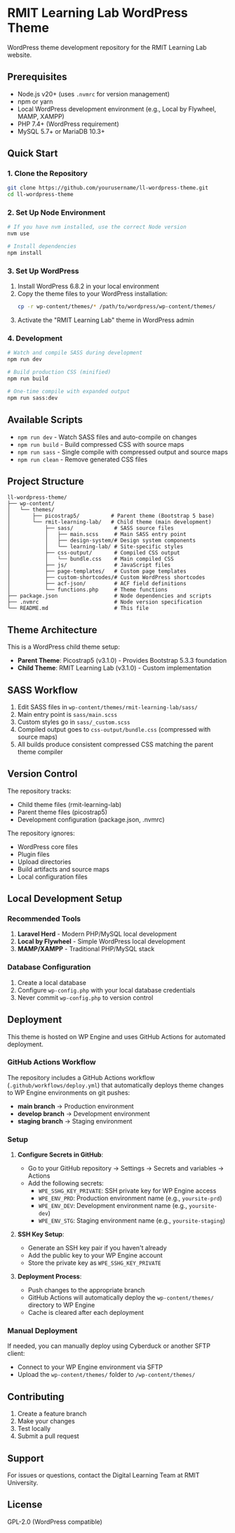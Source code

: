 # RMIT Learning Lab WordPress Theme

WordPress theme development repository for the RMIT Learning Lab website.

## Prerequisites

- Node.js v20+ (uses `.nvmrc` for version management)
- npm or yarn
- Local WordPress development environment (e.g., Local by Flywheel, MAMP, XAMPP)
- PHP 7.4+ (WordPress requirement)
- MySQL 5.7+ or MariaDB 10.3+

## Quick Start

### 1. Clone the Repository

```bash
git clone https://github.com/yourusername/ll-wordpress-theme.git
cd ll-wordpress-theme
```

### 2. Set Up Node Environment

```bash
# If you have nvm installed, use the correct Node version
nvm use

# Install dependencies
npm install
```

### 3. Set Up WordPress

1. Install WordPress 6.8.2 in your local environment
2. Copy the theme files to your WordPress installation:
   ```bash
   cp -r wp-content/themes/* /path/to/wordpress/wp-content/themes/
   ```
3. Activate the "RMIT Learning Lab" theme in WordPress admin

### 4. Development

```bash
# Watch and compile SASS during development
npm run dev

# Build production CSS (minified)
npm run build

# One-time compile with expanded output
npm run sass:dev
```

## Available Scripts

- `npm run dev` - Watch SASS files and auto-compile on changes
- `npm run build` - Build compressed CSS with source maps
- `npm run sass` - Single compile with compressed output and source maps
- `npm run clean` - Remove generated CSS files

## Project Structure

```
ll-wordpress-theme/
├── wp-content/
│   └── themes/
│       ├── picostrap5/          # Parent theme (Bootstrap 5 base)
│       └── rmit-learning-lab/   # Child theme (main development)
│           ├── sass/             # SASS source files
│           │   ├── main.scss     # Main SASS entry point
│           │   ├── design-system/# Design system components
│           │   └── learning-lab/ # Site-specific styles
│           ├── css-output/       # Compiled CSS output
│           │   └── bundle.css    # Main compiled CSS
│           ├── js/               # JavaScript files
│           ├── page-templates/   # Custom page templates
│           ├── custom-shortcodes/# Custom WordPress shortcodes
│           ├── acf-json/         # ACF field definitions
│           └── functions.php     # Theme functions
├── package.json                  # Node dependencies and scripts
├── .nvmrc                        # Node version specification
└── README.md                     # This file
```

## Theme Architecture

This is a WordPress child theme setup:
- **Parent Theme**: Picostrap5 (v3.1.0) - Provides Bootstrap 5.3.3 foundation
- **Child Theme**: RMIT Learning Lab (v3.1.0) - Custom implementation

## SASS Workflow

1. Edit SASS files in `wp-content/themes/rmit-learning-lab/sass/`
2. Main entry point is `sass/main.scss`
3. Custom styles go in `sass/_custom.scss`
4. Compiled output goes to `css-output/bundle.css` (compressed with source maps)
5. All builds produce consistent compressed CSS matching the parent theme compiler

## Version Control

The repository tracks:
- Child theme files (rmit-learning-lab)
- Parent theme files (picostrap5)
- Development configuration (package.json, .nvmrc)

The repository ignores:
- WordPress core files
- Plugin files
- Upload directories
- Build artifacts and source maps
- Local configuration files

## Local Development Setup

### Recommended Tools

1. **Laravel Herd** - Modern PHP/MySQL local development
2. **Local by Flywheel** - Simple WordPress local development
3. **MAMP/XAMPP** - Traditional PHP/MySQL stack

### Database Configuration

1. Create a local database
2. Configure `wp-config.php` with your local database credentials
3. Never commit `wp-config.php` to version control

## Deployment

This theme is hosted on WP Engine and uses GitHub Actions for automated deployment.

### GitHub Actions Workflow

The repository includes a GitHub Actions workflow (`.github/workflows/deploy.yml`) that automatically deploys theme changes to WP Engine environments on git pushes:

- **main branch** → Production environment
- **develop branch** → Development environment
- **staging branch** → Staging environment

### Setup

1. **Configure Secrets in GitHub**:
   - Go to your GitHub repository → Settings → Secrets and variables → Actions
   - Add the following secrets:
     - `WPE_SSHG_KEY_PRIVATE`: SSH private key for WP Engine access
     - `WPE_ENV_PRD`: Production environment name (e.g., `yoursite-prd`)
     - `WPE_ENV_DEV`: Development environment name (e.g., `yoursite-dev`)
     - `WPE_ENV_STG`: Staging environment name (e.g., `yoursite-staging`)

2. **SSH Key Setup**:
   - Generate an SSH key pair if you haven't already
   - Add the public key to your WP Engine account
   - Store the private key as `WPE_SSHG_KEY_PRIVATE`

3. **Deployment Process**:
   - Push changes to the appropriate branch
   - GitHub Actions will automatically deploy the `wp-content/themes/` directory to WP Engine
   - Cache is cleared after each deployment

### Manual Deployment

If needed, you can manually deploy using Cyberduck or another SFTP client:
- Connect to your WP Engine environment via SFTP
- Upload the `wp-content/themes/` folder to `/wp-content/themes/`

## Contributing

1. Create a feature branch
2. Make your changes
3. Test locally
4. Submit a pull request

## Support

For issues or questions, contact the Digital Learning Team at RMIT University.

## License

GPL-2.0 (WordPress compatible)